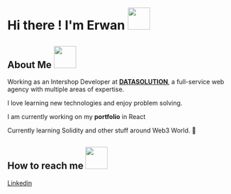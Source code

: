 <h1 align="left">Hi there ! I'm Erwan <img src="https://media0.giphy.com/media/Ui2MDWB7L6QesOYZWy/200.gif" width="50"></h1>
<h2>About Me <img src=https://nijntjemiffy.carrd.co/assets/images/image01.gif?v=c50437e9" width="50"></h2>
<p>
  Working as an Intershop Developer at <a href="https://www.datasolution.fr/"><strong>DATASOLUTION</strong></a>, a full-service web agency with multiple areas of expertise. 
</p>

<p>I love learning new technologies and enjoy problem solving.</p>

<p>I am currently working on my <strong>portfolio</strong> in React</p>
<p>Currently learning Solidity and other stuff around Web3 World. 🌱</p>

<h2>How to reach me <img src="https://media.tenor.com/UBuZg8IGsZkAAAAj/nijntje-vliegen.gif" width="50"></h2>
<a href="https://www.linkedin.com/in/erwan-marques-web-developer/">Linkedin</a>
